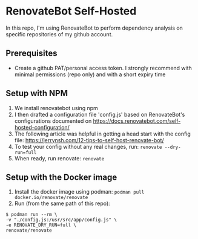 # RenovateBot Self-Hosted

In this repo, I'm using RenovateBot to perform dependency analysis on specific repositories of my github account.

## Prerequisites

- Create a github PAT/personal access token. I strongly recommend with minimal permissions (repo only) and with a short expiry time

## Setup with NPM

1. We install renovatebot using npm
2. I then drafted a configuration file 'config.js' based on RenovateBot's configurations documented on https://docs.renovatebot.com/self-hosted-configuration/
3. The following article was helpful in getting a head start with the config file: https://jerrynsh.com/12-tips-to-self-host-renovate-bot/
4. To test your config without any real changes, run: `renovate --dry-run=full`
5. When ready, run renovate: `renovate`

## Setup with the Docker image

1. Install the docker image using podman: `podman pull docker.io/renovate/renovate`
2. Run (from the same path of this repo):
```
$ podman run --rm \
-v "./config.js:/usr/src/app/config.js" \
-e RENOVATE_DRY_RUN=full \
renovate/renovate
```
